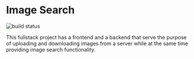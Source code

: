 # Image Search
![build status](https://github.com/meyerv11045/ImageSearch/workflows/build.yml/badge.svg)

This fullstack project has a frontend and a backend that serve the purpose of uploading and downloading images from a server while at the same time providing image search functionality.